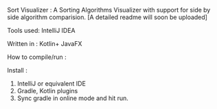 Sort Visualizer :
A Sorting Algorithms Visualizer with support for side by side algorithm comparision. 
[A detailed readme will soon be uploaded]

Tools used:
IntelliJ IDEA

Written in :
Kotlin+ JavaFX

How to compile/run :

Install :
1) IntelliJ or equivalent IDE 
2) Gradle, Kotlin plugins
3) Sync gradle in online mode and hit run.
